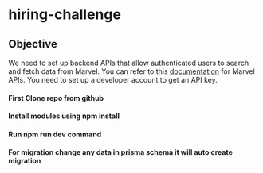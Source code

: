 # hiring-challenge
## Objective
We need to set up backend APIs that allow authenticated users to search and fetch data from Marvel. You can refer to this [documentation](https://developer.marvel.com/docs) for Marvel APIs. You need to set up a developer account to get an API key.

#### First Clone repo from github

#### Install modules using npm install

#### Run npm run dev command 

#### For migration change any data in prisma schema it will auto create migration
